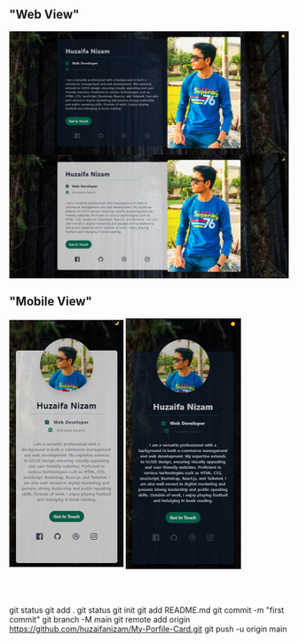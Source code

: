   ## "Web View"
<img src="./img/web-1.png" alt="GitHUB" align="center" >
<img src="./img/web2.png" alt="GitHUB" align="center" >

## "Mobile View"
<img src="./img/mobile.png" alt="GitHUB" align="center" >
<img src="./img/mobile 2.png" alt="GitHUB" align="center" >

<br />
<br />
<br />
<br />
  
  git status
  git add .
  git status
  git init
  git add README.md
  git commit -m "first commit"
  git branch -M main
  git remote add origin https://github.com/huzaifanizam/My-Porfile-Card.git
  git push -u origin main